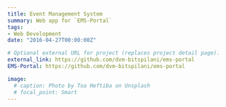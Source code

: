 ```yaml
---
title: Event Management System
summary: Web app for `EMS-Portal`
tags:
- Web Development
date: "2016-04-27T00:00:00Z"

# Optional external URL for project (replaces project detail page).
external_link: https://github.com/dvm-bitspilani/ems-portal
EMS-Portal: https://github.com/dvm-bitspilani/ems-portal

image:
  # caption: Photo by Toa Heftiba on Unsplash
  # focal_point: Smart
---
```

